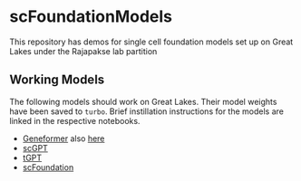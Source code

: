 # scFoundationModels
This repository has demos for single cell foundation models set up on Great Lakes under the Rajapakse lab partition

## Working Models

The following models should work on Great Lakes. Their model weights have been saved to `turbo`. Brief instillation instructions for the models are linked in the respective notebooks.

- [Geneformer](https://github.com/Jpickard1/scFoundationModels/blob/main/notebooks/MWE/Geneformer.ipynb) also [here](https://github.com/CooperStansbury/geneformer_dev)
- [scGPT](https://github.com/Jpickard1/scFoundationModels/blob/main/notebooks/MWE/scGPT2.ipynb)
- [tGPT](https://github.com/Jpickard1/scFoundationModels/blob/main/notebooks/MWE/tGPT.ipynb)
- [scFoundation](https://github.com/Jpickard1/scFoundationModels/blob/main/notebooks/MWE/scFoundation.ipynb)
